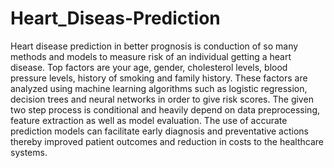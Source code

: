# Heart_Diseas-Prediction
Heart disease prediction in better prognosis is conduction of so many methods and models to measure risk of an individual getting a heart disease. Top factors are your age, gender, cholesterol levels, blood pressure levels, history of smoking and family history. These factors are analyzed using machine learning algorithms such as logistic regression, decision trees and neural networks in order to give risk scores. The given two step process is conditional and heavily depend on data preprocessing, feature extraction as well as model evaluation. The use of accurate prediction models can facilitate early diagnosis and preventative actions thereby improved patient outcomes and reduction in costs to the healthcare systems.
